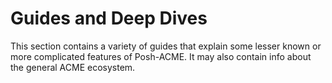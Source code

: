 # Guides and Deep Dives

This section contains a variety of guides that explain some lesser known or more complicated features of Posh-ACME. It may also contain info about the general ACME ecosystem.

